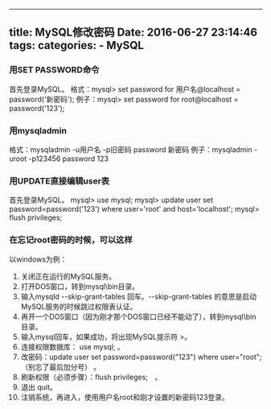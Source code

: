-----
title: MySQL修改密码
Date: 2016-06-27 23:14:46
tags: 
categories: 
    - MySQL
-----

### 用SET PASSWORD命令 

首先登录MySQL。 
格式：mysql> set password for 用户名@localhost = password('新密码'); 
例子：mysql> set password for root@localhost = password('123'); 

### 用mysqladmin 

格式：mysqladmin -u用户名 -p旧密码 password 新密码 
例子：mysqladmin -uroot -p123456 password 123 

### 用UPDATE直接编辑user表 

首先登录MySQL。 
mysql> use mysql; 
mysql> update user set password=password('123') where user='root' and host='localhost'; 
mysql> flush privileges; 

### 在忘记root密码的时候，可以这样 

以windows为例： 
1. 关闭正在运行的MySQL服务。 
2. 打开DOS窗口，转到mysql\bin目录。 
3. 输入mysqld --skip-grant-tables 回车。--skip-grant-tables 的意思是启动MySQL服务的时候跳过权限表认证。 
4. 再开一个DOS窗口（因为刚才那个DOS窗口已经不能动了），转到mysql\bin目录。 
5. 输入mysql回车，如果成功，将出现MySQL提示符 >。 
6. 连接权限数据库： use mysql; 。 
6. 改密码：update user set password=password("123") where user="root";（别忘了最后加分号） 。 
7. 刷新权限（必须步骤）：flush privileges;　。 
8. 退出 quit。 
9. 注销系统，再进入，使用用户名root和刚才设置的新密码123登录。